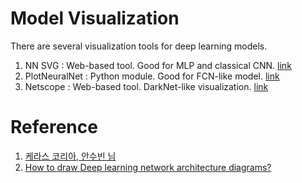 # Model Visualization

There are several visualization tools for deep learning models.

1. NN SVG : Web-based tool. Good for MLP and classical CNN. [link](http://alexlenail.me/NN-SVG/?fbclid=IwAR0-ZTRPzNOKlRWFdJlIoIMW4F9aEwP0kMnul2qbRNC5DfuJBHdgmqh94bk)
2. PlotNeuralNet : Python module. Good for FCN-like model. [link](https://github.com/HarisIqbal88/PlotNeuralNet?fbclid=IwAR020Krfjt2NhgcRtdu5E5k5ilM6luGWaY_6qFNuFk_QN_pkLNnR0MUZbHE)
3. Netscope : Web-based tool. DarkNet-like visualization. [link](http://ethereon.github.io/netscope/quickstart.html?fbclid=IwAR2W96NvbuAO8feM-nIJgL8_8evjSuVpF9AnQQWP-DOtiMnu6NGETAqxQgg)

# Reference
1. [케라스 코리아, 안수빈 님](https://www.facebook.com/groups/KerasKorea/permalink/2862868883729058/)
2. [How to draw Deep learning network architecture diagrams?](https://datascience.stackexchange.com/questions/14899/how-to-draw-deep-learning-network-architecture-diagrams?fbclid=IwAR1OUFhBW6ahIaiVCe-QJ538JhjsgCLDTuUt8uDjK4iQAuBl_tkClu6uHrw)
